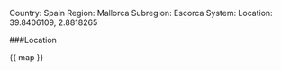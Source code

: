 Country: Spain
Region: Mallorca
Subregion: Escorca
System:
Location: 39.8406109, 2.8818265

###Location

{{ map }}
